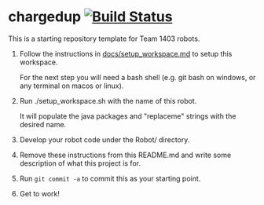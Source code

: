 chargedup [![Build Status](https://github.com/FRC-Team-1403/Robot2023/actions/workflows/gradle.yml/badge.svg)](https://github.com/FRC-Team-1403/Robot2023/actions)
===

This is a starting repository template for Team 1403 robots.

1. Follow the instructions in [docs/setup_workspace.md](docs/setup_workspace.md)
   to setup this workspace.

   For the next step you will need a bash shell (e.g. git bash on windows,
   or any terminal on macos or linux).

1. Run ./setup_workspace.sh <Robot Name> with the name of this robot.

   It will populate the java packages and "replaceme" strings with the
   desired name.

1. Develop your robot code under the Robot/ directory.

1. Remove these instructions from this README.md and write some description
   of what this project is for.

1. Run `git commit -a` to commit this as your starting point.

1. Get to work!
